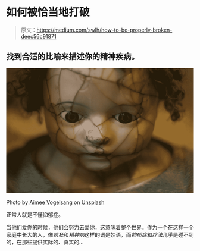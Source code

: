 # 如何被恰当地打破

> 原文：<https://medium.com/swlh/how-to-be-properly-broken-deec56c91871>

## 找到合适的比喻来描述你的精神疾病。

![](img/72c4a41665fbe40bcc5575cbc682b351.png)

Photo by [Aimee Vogelsang](https://unsplash.com/@vogelina?utm_source=medium&utm_medium=referral) on [Unsplash](https://unsplash.com?utm_source=medium&utm_medium=referral)

正常人就是不懂抑郁症。

当他们爱你的时候，他们会努力去爱你，这意味着整个世界。作为一个在这样一个家庭中长大的人，像*疯狂*和*精神病*这样的词是妙语，而*抑郁症*和*疗法*几乎是碰不到的，在那些提供实际的、真实的…